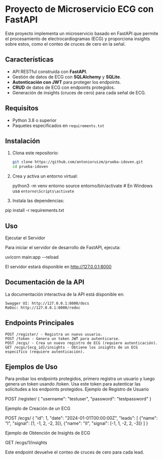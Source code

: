 # Proyecto de Microservicio ECG con FastAPI

Este proyecto implementa un microservicio basado en FastAPI que permite el procesamiento de electrocardiogramas (ECG) y proporciona insights sobre estos, como el conteo de cruces de cero en la señal.

## Características

- API RESTful construida con **FastAPI**.
- Gestión de datos de ECG con **SQLAlchemy** y **SQLite**.
- **Autenticación con JWT** para proteger los endpoints.
- **CRUD** de datos de ECG con endpoints protegidos.
- Generación de insights (cruces de cero) para cada señal de ECG.

## Requisitos

- Python 3.8 o superior
- Paquetes especificados en `requirements.txt`

## Instalación

1. Clona este repositorio:

   ```bash
   git clone https://github.com/antonioruizm/prueba-idoven.git
   cd prueba-idoven

2. Crea y activa un entorno virtual:

    python3 -m venv entorno
    source entorno/bin/activate  # En Windows usa `entorno\Scripts\activate`

3. Instala las dependencias:

  pip install -r requirements.txt


## Uso
Ejecutar el Servidor

Para iniciar el servidor de desarrollo de FastAPI, ejecuta:

uvicorn main:app --reload

El servidor estará disponible en http://127.0.0.1:8000


## Documentación de la API

La documentación interactiva de la API está disponible en:

    Swagger UI: http://127.0.0.1:8000/docs
    ReDoc: http://127.0.0.1:8000/redoc

## Endpoints Principales

    POST /register/ - Registra un nuevo usuario.
    POST /token - Genera un token JWT para autenticarse.
    POST /ecgs/ - Crea un nuevo registro de ECG (requiere autenticación).
    GET /ecgs/{ecg_id}/insights - Obtiene los insights de un ECG específico (requiere autenticación).

## Ejemplos de Uso

Para probar los endpoints protegidos, primero registra un usuario y luego genera un token usando /token. Usa este token para autenticar las solicitudes a los endpoints protegidos.
Ejemplo de Registro de Usuario

POST /register/
{
  "username": "testuser",
  "password": "testpassword"
}

Ejemplo de Creación de un ECG

POST /ecgs/
{
  "id": 1,
  "date": "2024-01-01T00:00:00Z",
  "leads": [
      {"name": "I", "signal": [1, -1, 2, -2, 3]},
      {"name": "II", "signal": [-1, 1, -2, 2, -3]}
  ]
}

Ejemplo de Obtención de Insights de ECG

GET /ecgs/1/insights

Este endpoint devuelve el conteo de cruces de cero para cada lead.
